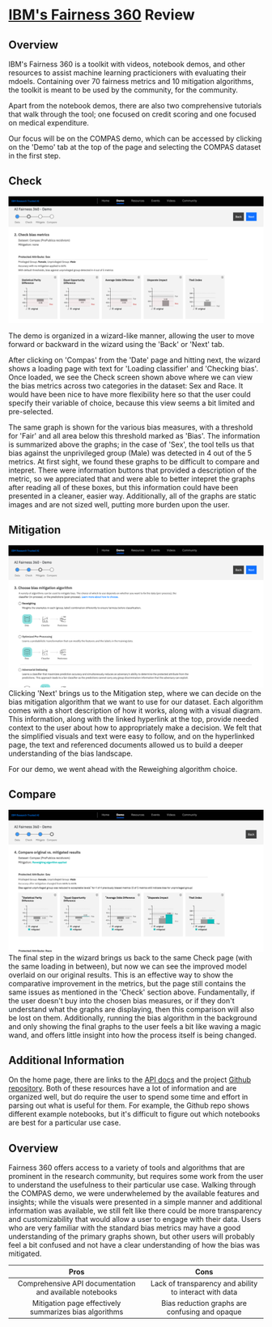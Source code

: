 # [IBM's Fairness 360](http://aif360.mybluemix.net/) Review

## Overview 
IBM's Fairness 360 is a toolkit with videos, notebook demos, and other resources to assist machine learning practicioners with evaluating their mdoels. 
Containing over 70 fairness metrics and 10 mitigation algorithms, the toolkit is meant to be used by the community, for the community. 

Apart from the notebook demos, there are also two comprehensive tutorials that walk through the tool; one focused on credit scoring and one focused on medical expenditure. 

Our focus will be on the COMPAS demo, which can be accessed by clicking on the 'Demo' tab at the top of the page and selecting the COMPAS dataset in the first step.

## Check

![IBM 360 1](/images/360_1.png)

The demo is organized in a wizard-like manner, allowing the user to move forward or backward in the wizard using the 'Back' or 'Next' tab. 

After clicking on 'Compas' from the 'Date' page and hitting next, the wizard shows a loading page with text for 'Loading classifier' and 'Checking bias'. Once loaded, we see the Check screen shown above where we can view the bias metrics across two categories in the dataset: Sex and Race. It would have been nice to have more flexibility here so that the user could specify their variable of choice, because this view seems a bit limited and pre-selected.

The same graph is shown for the various bias measures, with a threshold for 'Fair' and all area below this threshold marked as 'Bias'. The information is summarized above the graphs; in the case of 'Sex', the tool tells us that bias against the unprivileged group (Male) was detected in 4 out of the 5 metrics. At first sight, we found these graphs to be difficult to compare and intepret. There were information buttons that provided a description of the metric, so we appreciated that and were able to better intepret the graphs after reading all of these boxes, but this information could have been presented in a cleaner, easier way. Additionally, all of the graphs are static images and are not sized well, putting more burden upon the user.

## Mitigation

![IBM 360 2](/images/360_2.png)
Clicking 'Next' brings us to the Mitigation step, where we can decide on the bias mitigation algorithm that we want to use for our dataset. Each algorithm comes with a short description of how it works, along with a visual diagram. This information, along with the linked hyperlink at the top, provide needed context to the user about how to appropriately make a decision. We felt that the simplified visuals and text were easy to follow, and on the hyperlinked page, the text and referenced documents allowed us to build a deeper understanding of the bias landscape. 

For our demo, we went ahead with the Reweighing algorithm choice.

## Compare 

![IBM 360 3](/images/360_3.png)
The final step in the wizard brings us back to the same Check page (with the same loading in between), but now we can see the improved model overlaid on our original results. This is an effective way to show the comparative improvement in the metrics, but the page still contains the same issues as mentioned in the 'Check' section above. Fundamentally, if the user doesn't buy into the chosen bias measures, or if they don't understand what the graphs are displaying, then this comparison will also be lost on them. Additionally, running the bias algorithm in the background and only showing the final graphs to the user feels a bit like waving a magic wand, and offers little insight into how the process itself is being changed.

## Additional Information
On the home page, there are links to the [API docs](https://aif360.readthedocs.io/en/latest/) and the project [Github repository](https://github.com/IBM/AIF360). Both of these resources have a lot of information and are organized well, but do require the user to spend some time and effort in parsing out what is useful for them. For example, the Github repo shows different example notebooks, but it's difficult to figure out which notebooks are best for a particular use case. 

## Overview
Fairness 360 offers access to a variety of tools and algorithms that are prominent in the research community, but requires some work from the user to understand the usefulness to their particular use case. Walking through the COMPAS demo, we were underwhelemed by the available features and insights; while the visuals were presented in a simple manner and additional information was available, we still felt like there could be more transparency and customizability that would allow a user to engage with their data. Users who are very familiar with the standard bias metrics may have a good understanding of the primary graphs shown, but other users will probably feel a bit confused and not have a clear understanding of how the bias was mitigated. 

|     Pros                                                              |     Cons                                          |
|     :---:                                                             |     :---:                                         |
| Comprehensive API documentation and available notebooks               |  Lack of transparency and ability to interact with data  |
| Mitigation page effectively summarizes bias algorithms                | Bias reduction graphs are confusing and opaque                     
